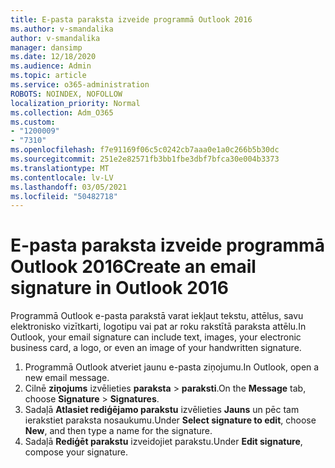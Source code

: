 ```yaml
---
title: E-pasta paraksta izveide programmā Outlook 2016
ms.author: v-smandalika
author: v-smandalika
manager: dansimp
ms.date: 12/18/2020
ms.audience: Admin
ms.topic: article
ms.service: o365-administration
ROBOTS: NOINDEX, NOFOLLOW
localization_priority: Normal
ms.collection: Adm_O365
ms.custom:
- "1200009"
- "7310"
ms.openlocfilehash: f7e91169f06c5c0242cb7aaa0e1a0c266b5b30dc
ms.sourcegitcommit: 251e2e82571fb3bb1fbe3dbf7bfca30e004b3373
ms.translationtype: MT
ms.contentlocale: lv-LV
ms.lasthandoff: 03/05/2021
ms.locfileid: "50482718"
---
```

# <a name="create-an-email-signature-in-outlook-2016"></a><span data-ttu-id="a8153-102">E-pasta paraksta izveide programmā Outlook 2016</span><span class="sxs-lookup"><span data-stu-id="a8153-102">Create an email signature in Outlook 2016</span></span>

<span data-ttu-id="a8153-103">Programmā Outlook e-pasta parakstā varat iekļaut tekstu, attēlus, savu elektronisko vizītkarti, logotipu vai pat ar roku rakstītā paraksta attēlu.</span><span class="sxs-lookup"><span data-stu-id="a8153-103">In Outlook, your email signature can include text, images, your electronic business card, a logo, or even an image of your handwritten signature.</span></span>

1. <span data-ttu-id="a8153-104">Programmā Outlook atveriet jaunu e-pasta ziņojumu.</span><span class="sxs-lookup"><span data-stu-id="a8153-104">In Outlook, open a new email message.</span></span>
2. <span data-ttu-id="a8153-105">Cilnē **ziņojums** izvēlieties **paraksta**  >  **paraksti**.</span><span class="sxs-lookup"><span data-stu-id="a8153-105">On the **Message** tab, choose **Signature** > **Signatures**.</span></span>
3. <span data-ttu-id="a8153-106">Sadaļā **Atlasiet rediģējamo parakstu** izvēlieties **Jauns** un pēc tam ierakstiet paraksta nosaukumu.</span><span class="sxs-lookup"><span data-stu-id="a8153-106">Under **Select signature to edit**, choose **New**, and then type a name for the signature.</span></span>
4. <span data-ttu-id="a8153-107">Sadaļā **Rediģēt parakstu** izveidojiet parakstu.</span><span class="sxs-lookup"><span data-stu-id="a8153-107">Under **Edit signature**, compose your signature.</span></span>
